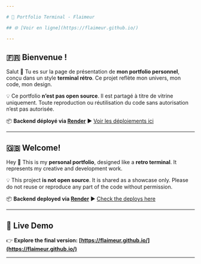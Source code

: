 ```yaml
---

# 🎨 Portfolio Terminal - Flaimeur

## 🌐 [Voir en ligne](https://flaimeur.github.io/)

---
```


## 🇫🇷 Bienvenue !

Salut 👋
Tu es sur la page de présentation de **mon portfolio personnel**, conçu dans un style **terminal rétro**.
Ce projet reflète mon univers, mon code, mon design.

💡 Ce portfolio **n’est pas open source**. Il est partagé à titre de vitrine uniquement.
Toute reproduction ou réutilisation du code sans autorisation n’est pas autorisée.

📦 **Backend déployé via [Render](https://render.com)**
▶️ [Voir les déploiements ici](https://dashboard.render.com/web/srv-d0qttkbe5dus739tomg0/deploys/dep-d0qttkje5dus739tomp0)

---

## 🇬🇧 Welcome!

Hey 👋
This is my **personal portfolio**, designed like a **retro terminal**.
It represents my creative and development work.

💡 This project **is not open source**. It is shared as a showcase only.
Please do not reuse or reproduce any part of the code without permission.

📦 **Backend deployed via [Render](https://render.com)**
▶️ [Check the deploys here](https://dashboard.render.com/web/srv-d0qttkbe5dus739tomg0/deploys/dep-d0qttkje5dus739tomp0)

---

## 🚀 Live Demo

👉 **Explore the final version:**
**[https://flaimeur.github.io/](https://flaimeur.github.io/)**

---
